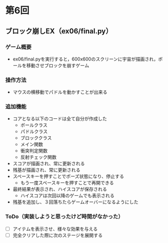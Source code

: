 # 第6回
## ブロック崩しEX（ex06/final.py）
### ゲーム概要
- ex06/final.pyを実行すると，600x600のスクリーンに宇宙が描画され，ボールを移動させブロックを崩すゲーム
### 操作方法
- マウスの横移動でパドルを動かすことが出来る
### 追加機能
- コアとなる以下のコードは全て自分が作成した
    - ボールクラス
    - パドルクラス
    - ブロッククラス
    - メイン関数
    - 衝突判定関数
    - 反射チェック関数
- スコアが描画され、常に更新される
- 残基が描画され、常に更新される
- スペースキーを押すことでポーズ状態になり、停止する
    - もう一度スペースキーを押すことで再開できる
- 最終結果が表示され、ハイスコアが保存される
    - ハイスコアは次回以降のゲームでも表示される
- 残基を追加し、３回落ちたらゲームオーバーになるようにした
### ToDo（実装しようと思ったけど時間がなかった）
- [ ] アイテムを表示させ、様々な効果を与える
- [ ] 完全クリアした際に次のステージを展開する
